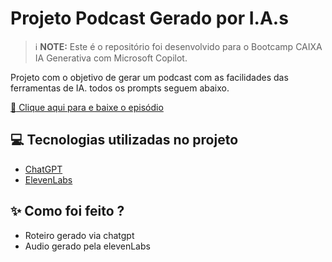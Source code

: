 # Projeto Podcast Gerado por I.A.s


 > ℹ️ **NOTE:** Este é o repositório foi desenvolvido para o Bootcamp CAIXA IA Generativa com Microsoft Copilot.

Projeto com o objetivo de gerar um podcast com as facilidades das ferramentas de IA. todos os prompts seguem abaixo.

<a href="https://github.com/mmpassalini/prompts-for-podcast-generate-by-ia-for-bootcamp-caixa-ia-generativa-com-microsft-copilot/blob/main/Dio%20Podcast/ElevenLabs_2024-12-15T17_01_40_Callum_pre_s50_sb75_se0_b_m2.mp3" title="View PDF now"> :microphone: Clique aqui para e baixe o episódio</a>

## 💻 Tecnologias utilizadas no projeto

- [ChatGPT](https://chat.openai.com/) 
- [ElevenLabs](https://elevenlabs.io/)

## ✨ Como foi feito ?

- Roteiro gerado via chatgpt
- Audio gerado pela elevenLabs

